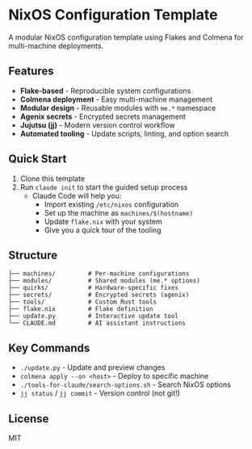# NixOS Configuration Template

A modular NixOS configuration template using Flakes and Colmena for multi-machine deployments.

## Features

- **Flake-based** - Reproducible system configurations
- **Colmena deployment** - Easy multi-machine management
- **Modular design** - Reusable modules with `me.*` namespace
- **Agenix secrets** - Encrypted secrets management
- **Jujutsu (jj)** - Modern version control workflow
- **Automated tooling** - Update scripts, linting, and option search

## Quick Start

1. Clone this template
2. Run `claude init` to start the guided setup process
   - Claude Code will help you:
     - Import existing `/etc/nixos` configuration
     - Set up the machine as `machines/$(hostname)`
     - Update `flake.nix` with your system
     - Give you a quick tour of the tooling

## Structure

```
├── machines/         # Per-machine configurations
├── modules/          # Shared modules (me.* options)
├── quirks/           # Hardware-specific fixes
├── secrets/          # Encrypted secrets (agenix)
├── tools/            # Custom Rust tools
├── flake.nix         # Flake definition
├── update.py         # Interactive update tool
└── CLAUDE.md         # AI assistant instructions
```

## Key Commands

- `./update.py` - Update and preview changes
- `colmena apply --on <host>` - Deploy to specific machine
- `./tools-for-claude/search-options.sh` - Search NixOS options
- `jj status` / `jj commit` - Version control (not git!)

## License

MIT
